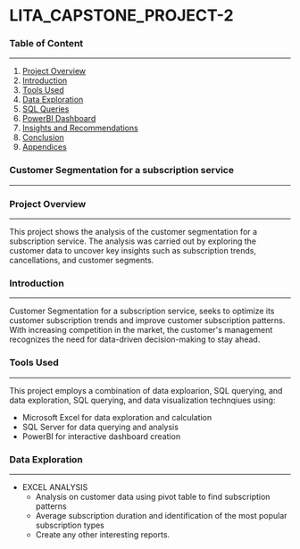 # LITA_CAPSTONE_PROJECT-2

### Table of Content
---
1. [Project Overview](#project-overview)
2. [Introduction](#introduction)
3. [Tools Used](#tools-used)
4. [Data Exploration](#data-exploration)
5. [SQL Queries](#sql-queries)
6. [PowerBI Dashboard](#powerbi-dashboard)
7. [Insights and Recommendations](#insights-and-recommendations)
8. [Conclusion](#conclusion)
9. [Appendices](#appendices)

### Customer Segmentation for a subscription service
---

### Project Overview
---
This project shows the analysis of the customer segmentation for a subscription service. The analysis was carried out by exploring the customer data to uncover key insights such as subscription trends, cancellations, and customer segments.

### Introduction
---
Customer Segmentation for a subscription service, seeks to optimize its customer subscription trends and improve customer subscription patterns. With increasing competition in the market, the customer's management recognizes the need for data-driven decision-making to stay ahead.

### Tools Used
---
This project employs a combination of data exploarion, SQL querying, and data exploration, SQL querying, and data visualization technqiues using:
- Microsoft Excel for data exploration and calculation
- SQL Server for data querying and analysis
- PowerBI for interactive dashboard creation

### Data Exploration
---
- EXCEL ANALYSIS
   - Analysis on customer data using pivot table to find subscription patterns
   - Average subscription duration and identification of the most popular subscription types
   - Create any other interesting reports.
     

